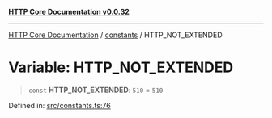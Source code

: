 [**HTTP Core Documentation v0.0.32**](../../README.md)

***

[HTTP Core Documentation](../../modules.md) / [constants](../README.md) / HTTP\_NOT\_EXTENDED

# Variable: HTTP\_NOT\_EXTENDED

> `const` **HTTP\_NOT\_EXTENDED**: `510` = `510`

Defined in: [src/constants.ts:76](https://github.com/stonemjs/http-core/blob/680e946aeb5100b42b4836417719aba730586478/src/constants.ts#L76)
